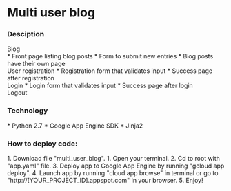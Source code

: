 <h1>Multi user blog</h1>
<h3>Desciption</h3>
Blog<br />
* Front page listing blog posts
* Form to submit new entries
* Blog posts have their own page
<br />
User registration
* Registration form that validates input
* Success page after registration
<br />
Login
* Login form that validates input
* Success page after login
<br />
Logout

<h3>Technology</h3>
* Python 2.7
* Google App Engine SDK
* Jinja2

<h3>How to deploy code:</h3>
1. Download file "multi_user_blog".
1. Open your terminal.
2. Cd to root with "app.yaml" file.
3. Deploy app to Google App Engine by running "gcloud app deploy".
4. Launch app by running "cloud app browse" in terminal or go to "http://[YOUR_PROJECT_ID].appspot.com" in your browser.
5. Enjoy!